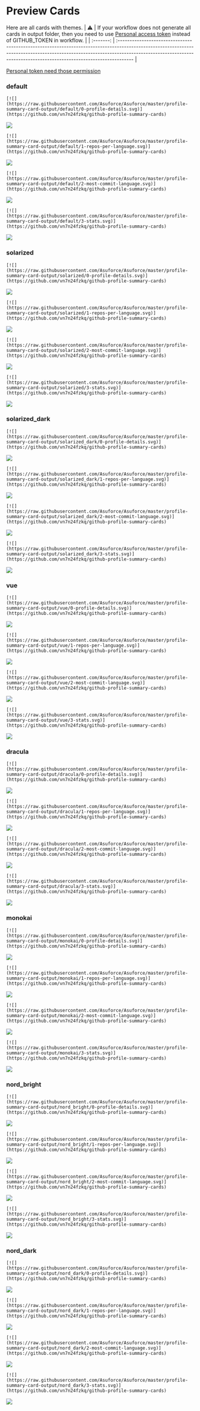 
# Preview Cards

Here are all cards with themes.
| :warning: | If your workflow does not generate all cards in output folder, then you need to use [Personal access token](https://docs.github.com/en/actions/configuring-and-managing-workflows/creating-and-storing-encrypted-secrets) instead of GITHUB_TOKEN in workflow. |
| :-------: | :------------------------------------------------------------------------------------------------------------------------------------------------------------------------------------------------------------------------------------------------ |

[Personal token need those permission](https://github.com/vn7n24fzkq/github-profile-summary-cards/wiki/Personal-access-token-permissions)


### default


```
[![](https://raw.githubusercontent.com/Asuforce/Asuforce/master/profile-summary-card-output/default/0-profile-details.svg)](https://github.com/vn7n24fzkq/github-profile-summary-cards)
```
![](https://raw.githubusercontent.com/Asuforce/Asuforce/master/profile-summary-card-output/default/0-profile-details.svg)


```
[![](https://raw.githubusercontent.com/Asuforce/Asuforce/master/profile-summary-card-output/default/1-repos-per-language.svg)](https://github.com/vn7n24fzkq/github-profile-summary-cards)
```
![](https://raw.githubusercontent.com/Asuforce/Asuforce/master/profile-summary-card-output/default/1-repos-per-language.svg)


```
[![](https://raw.githubusercontent.com/Asuforce/Asuforce/master/profile-summary-card-output/default/2-most-commit-language.svg)](https://github.com/vn7n24fzkq/github-profile-summary-cards)
```
![](https://raw.githubusercontent.com/Asuforce/Asuforce/master/profile-summary-card-output/default/2-most-commit-language.svg)


```
[![](https://raw.githubusercontent.com/Asuforce/Asuforce/master/profile-summary-card-output/default/3-stats.svg)](https://github.com/vn7n24fzkq/github-profile-summary-cards)
```
![](https://raw.githubusercontent.com/Asuforce/Asuforce/master/profile-summary-card-output/default/3-stats.svg)


### solarized


```
[![](https://raw.githubusercontent.com/Asuforce/Asuforce/master/profile-summary-card-output/solarized/0-profile-details.svg)](https://github.com/vn7n24fzkq/github-profile-summary-cards)
```
![](https://raw.githubusercontent.com/Asuforce/Asuforce/master/profile-summary-card-output/solarized/0-profile-details.svg)


```
[![](https://raw.githubusercontent.com/Asuforce/Asuforce/master/profile-summary-card-output/solarized/1-repos-per-language.svg)](https://github.com/vn7n24fzkq/github-profile-summary-cards)
```
![](https://raw.githubusercontent.com/Asuforce/Asuforce/master/profile-summary-card-output/solarized/1-repos-per-language.svg)


```
[![](https://raw.githubusercontent.com/Asuforce/Asuforce/master/profile-summary-card-output/solarized/2-most-commit-language.svg)](https://github.com/vn7n24fzkq/github-profile-summary-cards)
```
![](https://raw.githubusercontent.com/Asuforce/Asuforce/master/profile-summary-card-output/solarized/2-most-commit-language.svg)


```
[![](https://raw.githubusercontent.com/Asuforce/Asuforce/master/profile-summary-card-output/solarized/3-stats.svg)](https://github.com/vn7n24fzkq/github-profile-summary-cards)
```
![](https://raw.githubusercontent.com/Asuforce/Asuforce/master/profile-summary-card-output/solarized/3-stats.svg)


### solarized_dark


```
[![](https://raw.githubusercontent.com/Asuforce/Asuforce/master/profile-summary-card-output/solarized_dark/0-profile-details.svg)](https://github.com/vn7n24fzkq/github-profile-summary-cards)
```
![](https://raw.githubusercontent.com/Asuforce/Asuforce/master/profile-summary-card-output/solarized_dark/0-profile-details.svg)


```
[![](https://raw.githubusercontent.com/Asuforce/Asuforce/master/profile-summary-card-output/solarized_dark/1-repos-per-language.svg)](https://github.com/vn7n24fzkq/github-profile-summary-cards)
```
![](https://raw.githubusercontent.com/Asuforce/Asuforce/master/profile-summary-card-output/solarized_dark/1-repos-per-language.svg)


```
[![](https://raw.githubusercontent.com/Asuforce/Asuforce/master/profile-summary-card-output/solarized_dark/2-most-commit-language.svg)](https://github.com/vn7n24fzkq/github-profile-summary-cards)
```
![](https://raw.githubusercontent.com/Asuforce/Asuforce/master/profile-summary-card-output/solarized_dark/2-most-commit-language.svg)


```
[![](https://raw.githubusercontent.com/Asuforce/Asuforce/master/profile-summary-card-output/solarized_dark/3-stats.svg)](https://github.com/vn7n24fzkq/github-profile-summary-cards)
```
![](https://raw.githubusercontent.com/Asuforce/Asuforce/master/profile-summary-card-output/solarized_dark/3-stats.svg)


### vue


```
[![](https://raw.githubusercontent.com/Asuforce/Asuforce/master/profile-summary-card-output/vue/0-profile-details.svg)](https://github.com/vn7n24fzkq/github-profile-summary-cards)
```
![](https://raw.githubusercontent.com/Asuforce/Asuforce/master/profile-summary-card-output/vue/0-profile-details.svg)


```
[![](https://raw.githubusercontent.com/Asuforce/Asuforce/master/profile-summary-card-output/vue/1-repos-per-language.svg)](https://github.com/vn7n24fzkq/github-profile-summary-cards)
```
![](https://raw.githubusercontent.com/Asuforce/Asuforce/master/profile-summary-card-output/vue/1-repos-per-language.svg)


```
[![](https://raw.githubusercontent.com/Asuforce/Asuforce/master/profile-summary-card-output/vue/2-most-commit-language.svg)](https://github.com/vn7n24fzkq/github-profile-summary-cards)
```
![](https://raw.githubusercontent.com/Asuforce/Asuforce/master/profile-summary-card-output/vue/2-most-commit-language.svg)


```
[![](https://raw.githubusercontent.com/Asuforce/Asuforce/master/profile-summary-card-output/vue/3-stats.svg)](https://github.com/vn7n24fzkq/github-profile-summary-cards)
```
![](https://raw.githubusercontent.com/Asuforce/Asuforce/master/profile-summary-card-output/vue/3-stats.svg)


### dracula


```
[![](https://raw.githubusercontent.com/Asuforce/Asuforce/master/profile-summary-card-output/dracula/0-profile-details.svg)](https://github.com/vn7n24fzkq/github-profile-summary-cards)
```
![](https://raw.githubusercontent.com/Asuforce/Asuforce/master/profile-summary-card-output/dracula/0-profile-details.svg)


```
[![](https://raw.githubusercontent.com/Asuforce/Asuforce/master/profile-summary-card-output/dracula/1-repos-per-language.svg)](https://github.com/vn7n24fzkq/github-profile-summary-cards)
```
![](https://raw.githubusercontent.com/Asuforce/Asuforce/master/profile-summary-card-output/dracula/1-repos-per-language.svg)


```
[![](https://raw.githubusercontent.com/Asuforce/Asuforce/master/profile-summary-card-output/dracula/2-most-commit-language.svg)](https://github.com/vn7n24fzkq/github-profile-summary-cards)
```
![](https://raw.githubusercontent.com/Asuforce/Asuforce/master/profile-summary-card-output/dracula/2-most-commit-language.svg)


```
[![](https://raw.githubusercontent.com/Asuforce/Asuforce/master/profile-summary-card-output/dracula/3-stats.svg)](https://github.com/vn7n24fzkq/github-profile-summary-cards)
```
![](https://raw.githubusercontent.com/Asuforce/Asuforce/master/profile-summary-card-output/dracula/3-stats.svg)


### monokai


```
[![](https://raw.githubusercontent.com/Asuforce/Asuforce/master/profile-summary-card-output/monokai/0-profile-details.svg)](https://github.com/vn7n24fzkq/github-profile-summary-cards)
```
![](https://raw.githubusercontent.com/Asuforce/Asuforce/master/profile-summary-card-output/monokai/0-profile-details.svg)


```
[![](https://raw.githubusercontent.com/Asuforce/Asuforce/master/profile-summary-card-output/monokai/1-repos-per-language.svg)](https://github.com/vn7n24fzkq/github-profile-summary-cards)
```
![](https://raw.githubusercontent.com/Asuforce/Asuforce/master/profile-summary-card-output/monokai/1-repos-per-language.svg)


```
[![](https://raw.githubusercontent.com/Asuforce/Asuforce/master/profile-summary-card-output/monokai/2-most-commit-language.svg)](https://github.com/vn7n24fzkq/github-profile-summary-cards)
```
![](https://raw.githubusercontent.com/Asuforce/Asuforce/master/profile-summary-card-output/monokai/2-most-commit-language.svg)


```
[![](https://raw.githubusercontent.com/Asuforce/Asuforce/master/profile-summary-card-output/monokai/3-stats.svg)](https://github.com/vn7n24fzkq/github-profile-summary-cards)
```
![](https://raw.githubusercontent.com/Asuforce/Asuforce/master/profile-summary-card-output/monokai/3-stats.svg)


### nord_bright


```
[![](https://raw.githubusercontent.com/Asuforce/Asuforce/master/profile-summary-card-output/nord_bright/0-profile-details.svg)](https://github.com/vn7n24fzkq/github-profile-summary-cards)
```
![](https://raw.githubusercontent.com/Asuforce/Asuforce/master/profile-summary-card-output/nord_bright/0-profile-details.svg)


```
[![](https://raw.githubusercontent.com/Asuforce/Asuforce/master/profile-summary-card-output/nord_bright/1-repos-per-language.svg)](https://github.com/vn7n24fzkq/github-profile-summary-cards)
```
![](https://raw.githubusercontent.com/Asuforce/Asuforce/master/profile-summary-card-output/nord_bright/1-repos-per-language.svg)


```
[![](https://raw.githubusercontent.com/Asuforce/Asuforce/master/profile-summary-card-output/nord_bright/2-most-commit-language.svg)](https://github.com/vn7n24fzkq/github-profile-summary-cards)
```
![](https://raw.githubusercontent.com/Asuforce/Asuforce/master/profile-summary-card-output/nord_bright/2-most-commit-language.svg)


```
[![](https://raw.githubusercontent.com/Asuforce/Asuforce/master/profile-summary-card-output/nord_bright/3-stats.svg)](https://github.com/vn7n24fzkq/github-profile-summary-cards)
```
![](https://raw.githubusercontent.com/Asuforce/Asuforce/master/profile-summary-card-output/nord_bright/3-stats.svg)


### nord_dark


```
[![](https://raw.githubusercontent.com/Asuforce/Asuforce/master/profile-summary-card-output/nord_dark/0-profile-details.svg)](https://github.com/vn7n24fzkq/github-profile-summary-cards)
```
![](https://raw.githubusercontent.com/Asuforce/Asuforce/master/profile-summary-card-output/nord_dark/0-profile-details.svg)


```
[![](https://raw.githubusercontent.com/Asuforce/Asuforce/master/profile-summary-card-output/nord_dark/1-repos-per-language.svg)](https://github.com/vn7n24fzkq/github-profile-summary-cards)
```
![](https://raw.githubusercontent.com/Asuforce/Asuforce/master/profile-summary-card-output/nord_dark/1-repos-per-language.svg)


```
[![](https://raw.githubusercontent.com/Asuforce/Asuforce/master/profile-summary-card-output/nord_dark/2-most-commit-language.svg)](https://github.com/vn7n24fzkq/github-profile-summary-cards)
```
![](https://raw.githubusercontent.com/Asuforce/Asuforce/master/profile-summary-card-output/nord_dark/2-most-commit-language.svg)


```
[![](https://raw.githubusercontent.com/Asuforce/Asuforce/master/profile-summary-card-output/nord_dark/3-stats.svg)](https://github.com/vn7n24fzkq/github-profile-summary-cards)
```
![](https://raw.githubusercontent.com/Asuforce/Asuforce/master/profile-summary-card-output/nord_dark/3-stats.svg)


